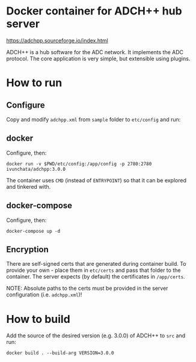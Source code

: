 # Docker container for ADCH++ hub server

https://adchpp.sourceforge.io/index.html

ADCH++ is a hub software for the ADC network. It implements the ADC protocol. The core application is very simple, but extensible using plugins.

# How to run

## Configure

Copy and modify `adchpp.xml` from `sample` folder to `etc/config` and run:


## docker

Configure, then:

```
docker run -v $PWD/etc/config:/app/config -p 2780:2780 ivunchata/adchpp:3.0.0
```

The container uses `CMD` (instead of `ENTRYPOINT`) so that it can be explored and tinkered with.

## docker-compose

Configure, then:

```
docker-compose up -d
```

## Encryption
There are self-signed certs that are generated during container build.
To provide your own - place them in `etc/certs` and pass that folder to the container.
The server expects (by default) the certificates in `/app/certs`.

NOTE: Absolute paths to the certs must be provided in the server configuration (i.e. `adchpp.xml`)!

# How to build

Add the source of the desired version (e.g. 3.0.0) of ADCH++ to `src` and run:

```
docker build . --build-arg VERSION=3.0.0
```
